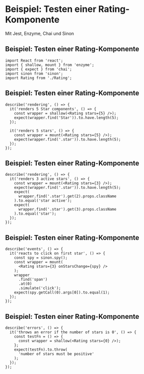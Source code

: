 # Beispiel: Testen einer Rating-Komponente

Mit Jest, Enzyme, Chai und Sinon

## Beispiel: Testen einer Rating-Komponente

```tsx
import React from 'react';
import { shallow, mount } from 'enzyme';
import { expect } from 'chai';
import sinon from 'sinon';
import Rating from './Rating';
```

## Beispiel: Testen einer Rating-Komponente

```tsx
describe('rendering', () => {
  it('renders 5 Star components', () => {
    const wrapper = shallow(<Rating stars={5} />);
    expect(wrapper.find('Star')).to.have.length(5);
  });

  it('renders 5 stars', () => {
    const wrapper = mount(<Rating stars={5} />);
    expect(wrapper.find('.star')).to.have.length(5);
  });
});
```

## Beispiel: Testen einer Rating-Komponente

```tsx
describe('rendering', () => {
  it('renders 3 active stars', () => {
    const wrapper = mount(<Rating stars={3} />);
    expect(wrapper.find('.star')).to.have.length(5);
    expect(
      wrapper.find('.star').get(2).props.className
    ).to.equal('star active');
    expect(
      wrapper.find('.star').get(3).props.className
    ).to.equal('star');
  });
});
```

## Beispiel: Testen einer Rating-Komponente

```tsx
describe('events', () => {
  it('reacts to click on first star', () => {
    const spy = sinon.spy();
    const wrapper = mount(
      <Rating stars={3} onStarsChange={spy} />
    );
    wrapper
      .find('span')
      .at(0)
      .simulate('click');
    expect(spy.getCall(0).args[0]).to.equal(1);
  });
});
```

## Beispiel: Testen einer Rating-Komponente

```tsx
describe('errors', () => {
  it('throws an error if the number of stars is 0', () => {
    const testFn = () => {
      const wrapper = shallow(<Rating stars={0} />);
    };
    expect(testFn).to.throw(
      'number of stars must be positive'
    );
  });
});
```
